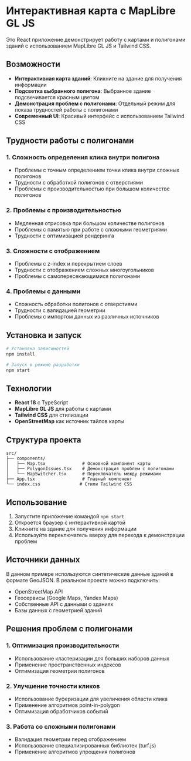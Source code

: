 # Интерактивная карта с MapLibre GL JS

Это React приложение демонстрирует работу с картами и полигонами зданий с использованием MapLibre GL JS и Tailwind CSS.

## Возможности

- **Интерактивная карта зданий**: Кликните на здание для получения информации
- **Подсветка выбранного полигона**: Выбранное здание подсвечивается красным цветом
- **Демонстрация проблем с полигонами**: Отдельный режим для показа трудностей работы с полигонами
- **Современный UI**: Красивый интерфейс с использованием Tailwind CSS

## Трудности работы с полигонами

### 1. Сложность определения клика внутри полигона
- Проблемы с точным определением точки клика внутри сложных полигонов
- Трудности с обработкой полигонов с отверстиями
- Проблемы с производительностью при большом количестве полигонов

### 2. Проблемы с производительностью
- Медленная отрисовка при большом количестве полигонов
- Проблемы с памятью при работе с сложными геометриями
- Трудности с оптимизацией рендеринга

### 3. Сложности с отображением
- Проблемы с z-index и перекрытием слоев
- Трудности с отображением сложных многоугольников
- Проблемы с самопересекающимися полигонами

### 4. Проблемы с данными
- Сложность обработки полигонов с отверстиями
- Трудности с валидацией геометрии
- Проблемы с импортом данных из различных источников

## Установка и запуск

```bash
# Установка зависимостей
npm install

# Запуск в режиме разработки
npm start
```

## Технологии

- **React 18** с TypeScript
- **MapLibre GL JS** для работы с картами
- **Tailwind CSS** для стилизации
- **OpenStreetMap** как источник тайлов карты

## Структура проекта

```
src/
├── components/
│   ├── Map.tsx              # Основной компонент карты
│   ├── PolygonIssues.tsx    # Демонстрация проблем с полигонами
│   └── MapSwitcher.tsx      # Переключатель между режимами
├── App.tsx                  # Главный компонент
└── index.css               # Стили Tailwind CSS
```

## Использование

1. Запустите приложение командой `npm start`
2. Откроется браузер с интерактивной картой
3. Кликните на здание для получения информации
4. Используйте переключатель вверху для перехода к демонстрации проблем

## Источники данных

В данном примере используются синтетические данные зданий в формате GeoJSON. В реальном проекте можно подключить:

- OpenStreetMap API
- Геосервисы (Google Maps, Yandex Maps)
- Собственные API с данными о зданиях
- Базы данных с геометрией зданий

## Решения проблем с полигонами

### 1. Оптимизация производительности
- Использование кластеризации для больших наборов данных
- Применение пространственных индексов
- Оптимизация геометрии полигонов

### 2. Улучшение точности кликов
- Использование буферизации для увеличения области клика
- Применение алгоритмов point-in-polygon
- Оптимизация обработчиков событий

### 3. Работа со сложными полигонами
- Валидация геометрии перед отображением
- Использование специализированных библиотек (turf.js)
- Применение алгоритмов упрощения полигонов
